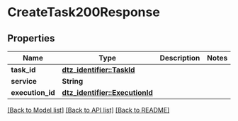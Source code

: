 # CreateTask200Response

## Properties

Name | Type | Description | Notes
------------ | ------------- | ------------- | -------------
**task_id** | [**dtz_identifier::TaskId**](dtz_identifier::TaskId.md) |  | 
**service** | **String** |  | 
**execution_id** | [**dtz_identifier::ExecutionId**](dtz_identifier::ExecutionId.md) |  | 

[[Back to Model list]](../README.md#documentation-for-models) [[Back to API list]](../README.md#documentation-for-api-endpoints) [[Back to README]](../README.md)


